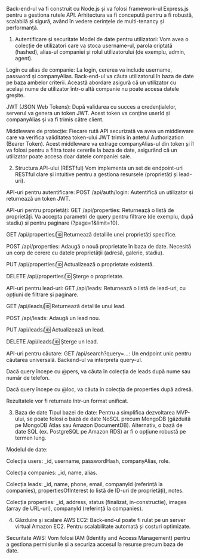 Back-end-ul va fi construit cu Node.js și va folosi framework-ul Express.js pentru a gestiona rutele API. Arhitectura va fi concepută pentru a fi robustă, scalabilă și sigură, având în vedere cerințele de multi-tenancy și performanță.

1. Autentificare și securitate
Model de date pentru utilizatori: Vom avea o colecție de utilizatori care va stoca username-ul, parola criptată (hashed), alias-ul companiei și rolul utilizatorului (de exemplu, admin, agent).

Login cu alias de companie: La login, cererea va include username, password și companyAlias. Back-end-ul va căuta utilizatorul în baza de date pe baza ambelor criterii. Această abordare asigură că un utilizator cu același nume de utilizator într-o altă companie nu poate accesa datele greșite.

JWT (JSON Web Tokens): După validarea cu succes a credențialelor, serverul va genera un token JWT. Acest token va conține userId și companyAlias și va fi trimis către client.

Middleware de protecție: Fiecare rută API securizată va avea un middleware care va verifica validitatea token-ului JWT trimis în antetul Authorization (Bearer Token). Acest middleware va extrage companyAlias-ul din token și îl va folosi pentru a filtra toate cererile la baza de date, asigurând că un utilizator poate accesa doar datele companiei sale.

2. Structura API-ului (RESTful)
Vom implementa un set de endpoint-uri RESTful clare și intuitive pentru a gestiona resursele (proprietăți și lead-uri).

API-uri pentru autentificare:
POST /api/auth/login: Autentifică un utilizator și returnează un token JWT.

API-uri pentru proprietăți:
GET /api/properties: Returnează o listă de proprietăți. Va accepta parametri de query pentru filtrare (de exemplu, după stadiu) și pentru paginare (?page=1&limit=10).

GET /api/properties/:id: Returnează detaliile unei proprietăți specifice.

POST /api/properties: Adaugă o nouă proprietate în baza de date. Necesită un corp de cerere cu datele proprietății (adresă, galerie, stadiu).

PUT /api/properties/:id: Actualizează o proprietate existentă.

DELETE /api/properties/:id: Șterge o proprietate.

API-uri pentru lead-uri:
GET /api/leads: Returnează o listă de lead-uri, cu opțiuni de filtrare și paginare.

GET /api/leads/:id: Returnează detaliile unui lead.

POST /api/leads: Adaugă un lead nou.

PUT /api/leads/:id: Actualizează un lead.

DELETE /api/leads/:id: Șterge un lead.

API-uri pentru căutare:
GET /api/search?query=...: Un endpoint unic pentru căutarea universală. Backend-ul va interpreta query-ul.

Dacă query începe cu @pers, va căuta în colecția de leads după nume sau număr de telefon.

Dacă query începe cu @loc, va căuta în colecția de properties după adresă.

Rezultatele vor fi returnate într-un format unificat.

3. Baza de date
Tipul bazei de date: Pentru a simplifica dezvoltarea MVP-ului, se poate folosi o bază de date NoSQL precum MongoDB (găzduită pe MongoDB Atlas sau Amazon DocumentDB). Alternativ, o bază de date SQL (ex. PostgreSQL pe Amazon RDS) ar fi o opțiune robustă pe termen lung.

Modelul de date:

Colecția users: _id, username, passwordHash, companyAlias, role.

Colecția companies: _id, name, alias.

Colecția leads: _id, name, phone, email, companyId (referință la companies), propertiesOfInterest (o listă de ID-uri de proprietăți), notes.

Colecția properties: _id, address, status (finalizat, in-constructie), images (array de URL-uri), companyId (referință la companies).

4. Găzduire și scalare
AWS EC2: Back-end-ul poate fi rulat pe un server virtual Amazon EC2. Pentru scalabilitate automată și costuri optimizate.

Securitate AWS: Vom folosi IAM (Identity and Access Management) pentru a gestiona permisiunile și a securiza accesul la resurse precum baza de date.
